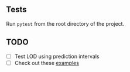 

## Tests

Run `pytest` from the root directory of the project.

## TODO
- [ ] Test LOD using prediction intervals 
- [ ] Check out these [examples](https://www.graphpad.com/guides/prism/latest/curve-fitting/reg_interpolating_from_a_standard_.htm)